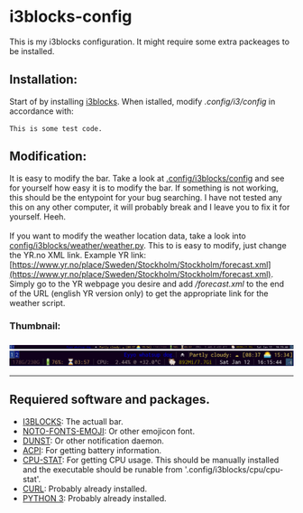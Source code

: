 # i3blocks-config
This is my i3blocks configuration. It might require some extra packeages to be installed.

<h2> Installation: </h2>

Start of by installing [i3blocks](https://www.archlinux.org/packages/community/x86_64/i3blocks/). When istalled, modify *.config/i3/config* in accordance with:
```
This is some test code.
```
<h2> Modification: </h2>

It is easy to modify the bar. Take a look at [.config/i3blocks/config](https://github.com/miklhh/i3blocks-config/blob/master/.config/i3blocks/config) and see for yourself how easy it is to modify the bar. If something is not working, this should be the 
entypoint for your bug searching. I have not tested any this on any other computer, it will probably break
and I leave you to fix it for yourself. Heeh.
<br/> <br/>
If you want to modify the weather location data, take a look into [config/i3blocks/weather/weather.py](config/i3blocks/weather/weather.py).
This to is easy to modify, just change the YR.no XML link. Example YR link: [https://www.yr.no/place/Sweden/Stockholm/Stockholm/forecast.xml](https://www.yr.no/place/Sweden/Stockholm/Stockholm/forecast.xml). Simply go to the YR webpage you desire and add */forecast.xml* to the end of the URL (english YR version only) to get the appropriate link for the weather script.


<h3>Thumbnail:</h3>

![Thumbnail1](resources/i3blocks-thumbnail-1.png) 
<br/>
![Thumbnail2](resources/i3blocks-thumbnail-2.png)
***

<h2>Requiered software and packages.</h2>

* [I3BLOCKS](https://www.archlinux.org/packages/community/x86_64/i3blocks/): The actuall bar.
* [NOTO-FONTS-EMOJI](https://www.archlinux.org/packages/extra/any/noto-fonts-emoji/): Or other emojicon font.
* [DUNST](https://www.archlinux.org/packages/community/x86_64/dunst/): Or other notification daemon.
* [ACPI](https://www.archlinux.org/packages/community/x86_64/acpi/): For getting battery information.
* [CPU-STAT](https://github.com/vivaladav/cpu-stat): For getting CPU usage. This should be manually installed and the executable should be runable from '.config/i3blocks/cpu/cpu-stat'.
* [CURL](https://www.archlinux.org/packages/core/x86_64/curl/): Probably already installed.
* [PYTHON 3](https://www.archlinux.org/packages/extra/x86_64/python/): Probably already installed.
